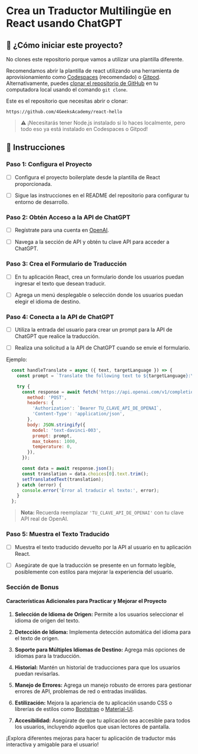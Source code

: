 <!-- hide -->
# Crea un Traductor Multilingüe en React usando ChatGPT
<!-- endhide -->

<how-to-start>
  
## 🌱 ¿Cómo iniciar este proyecto?

No clones este repositorio porque vamos a utilizar una plantilla diferente.

Recomendamos abrir la plantilla de react utilizando una herramienta de aprovisionamiento como [Codespaces](https://4geeks.com/lesson/what-is-github-codespaces) (recomendado) o [Gitpod](https://4geeks.com/lesson/how-to-use-gitpod). Alternativamente, puedes [clonar el repositorio de GitHub](https://4geeks.com/how-to/github-clone-repository) en tu computadora local usando el comando `git clone`.

Este es el repositorio que necesitas abrir o clonar:

```
https://github.com/4GeeksAcademy/react-hello
```

> ⚠ ¡Necesitarás tener Node.js instalado si lo haces localmente, pero todo eso ya está instalado en Codespaces o Gitpod!

</how-to-start>

## 📝 Instrucciones

### Paso 1: Configura el Proyecto

- [ ] Configura el proyecto boilerplate desde la plantilla de React proporcionada.

- [ ] Sigue las instrucciones en el README del repositorio para configurar tu entorno de desarrollo.

### Paso 2: Obtén Acceso a la API de ChatGPT

- [ ] Regístrate para una cuenta en [OpenAI](https://www.openai.com/).

- [ ] Navega a la sección de API y obtén tu clave API para acceder a ChatGPT.

### Paso 3: Crea el Formulario de Traducción

- [ ] En tu aplicación React, crea un formulario donde los usuarios puedan ingresar el texto que desean traducir.

- [ ] Agrega un menú desplegable o selección donde los usuarios puedan elegir el idioma de destino.

### Paso 4: Conecta a la API de ChatGPT

- [ ] Utiliza la entrada del usuario para crear un prompt para la API de ChatGPT que realice la traducción.

- [ ] Realiza una solicitud a la API de ChatGPT cuando se envíe el formulario.

Ejemplo:

```jsx
  const handleTranslate = async ({ text, targetLanguage }) => {
    const prompt = `Translate the following text to ${targetLanguage}:\n\n"${text}"`;

    try {
      const response = await fetch('https://api.openai.com/v1/completions', {
        method: 'POST',
        headers: {
          'Authorization': `Bearer TU_CLAVE_API_DE_OPENAI`,
          'Content-Type': 'application/json',
        },
        body: JSON.stringify({
          model: 'text-davinci-003',
          prompt: prompt,
          max_tokens: 1000,
          temperature: 0,
        }),
      });

      const data = await response.json();
      const translation = data.choices[0].text.trim();
      setTranslatedText(translation);
    } catch (error) {
      console.error('Error al traducir el texto:', error);
    }
  };
```

> **Nota:** Recuerda reemplazar `'TU_CLAVE_API_DE_OPENAI'` con tu clave API real de OpenAI.

### Paso 5: Muestra el Texto Traducido

- [ ] Muestra el texto traducido devuelto por la API al usuario en tu aplicación React.

- [ ] Asegúrate de que la traducción se presente en un formato legible, posiblemente con estilos para mejorar la experiencia del usuario.

### Sección de Bonus

#### Características Adicionales para Practicar y Mejorar el Proyecto

1. **Selección de Idioma de Origen:** Permite a los usuarios seleccionar el idioma de origen del texto.

2. **Detección de Idioma:** Implementa detección automática del idioma para el texto de origen.

3. **Soporte para Múltiples Idiomas de Destino:** Agrega más opciones de idiomas para la traducción.

4. **Historial:** Mantén un historial de traducciones para que los usuarios puedan revisarlas.

5. **Manejo de Errores:** Agrega un manejo robusto de errores para gestionar errores de API, problemas de red o entradas inválidas.

6. **Estilización:** Mejora la apariencia de tu aplicación usando CSS o librerías de estilos como [Bootstrap](https://getbootstrap.com/) o [Material-UI](https://material-ui.com/).

7. **Accesibilidad:** Asegúrate de que tu aplicación sea accesible para todos los usuarios, incluyendo aquellos que usan lectores de pantalla.

¡Explora diferentes mejoras para hacer tu aplicación de traductor más interactiva y amigable para el usuario!

